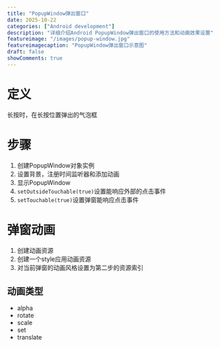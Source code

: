 ```yaml
---
title: "PopupWindow弹出窗口"
date: 2025-10-22
categories: ["Android development"]
description: "详细介绍Android PopupWindow弹出窗口的使用方法和动画效果设置"
featureimage: "/images/popup-window.jpg"
featureimagecaption: "PopupWindow弹出窗口示意图"
draft: false
showComments: true
---
```


# 定义
长按时，在长按位置弹出的气泡框
# 步骤
1. 创建PopupWindow对象实例
2. 设置背景，注册时间监听器和添加动画
3. 显示PopupWindow
4. `setOutsideTouchable(true)`设置能响应外部的点击事件
5. `setTouchable(true)`设置弹窗能响应点击事件
# 弹窗动画
1. 创建动画资源
2. 创建一个style应用动画资源
3. 对当前弹窗的动画风格设置为第二步的资源索引
## 动画类型
- alpha
- rotate
- scale
- set
- translate